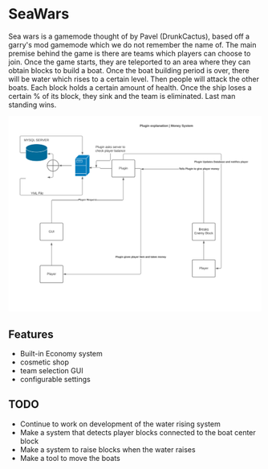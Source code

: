 # SeaWars
Sea wars is a gamemode thought of by Pavel (DrunkCactus), based off a garry's mod gamemode which we do not remember the name of. The main premise behind the game is there are teams which players can choose to join. Once the game starts, they are teleported to an area where they can obtain blocks to build a boat. Once the boat building period is over, there will be water which rises to a certain level. Then people will attack the other boats. Each block holds a certain amount of health. Once the ship loses a certain % of its block, they sink and the team is eliminated. Last man standing wins.

![stack Overflow](https://raw.githubusercontent.com/Alexsandwich/SeaWars/master/Blank%20Diagram%20%5B1%5D%20Page%201.png?token=AOQCZF6YOUFXCTPVF6DHZNDAZTITU)
## Features
* Built-in Economy system 
* cosmetic shop
* team selection GUI
* configurable settings


## TODO
* Continue to work on development of the water rising system
* Make a system that detects player blocks connected to the boat center block
* Make a system to raise blocks when the water raises
* Make a tool to move the boats
